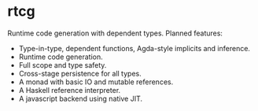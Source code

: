 # rtcg

Runtime code generation with dependent types. Planned features:

- Type-in-type, dependent functions, Agda-style implicits and inference.
- Runtime code generation.
- Full scope and type safety.
- Cross-stage persistence for all types.
- A monad with basic IO and mutable references.
- A Haskell reference interpreter.
- A javascript backend using native JIT.
